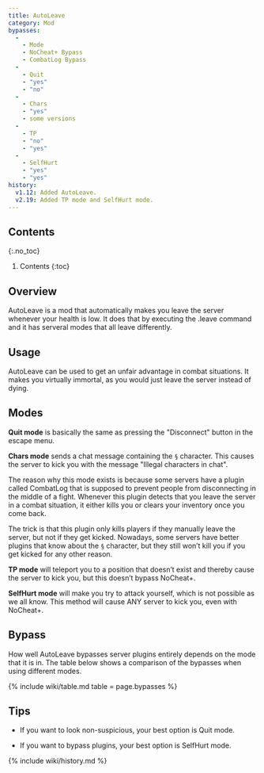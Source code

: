 ```yaml
---
title: AutoLeave
category: Mod
bypasses:
  -
    - Mode
    - NoCheat+ Bypass
    - CombatLog Bypass
  -
    - Quit
    - "yes"
    - "no"
  -
    - Chars
    - "yes"
    - some versions
  -
    - TP
    - "no"
    - "yes"
  -
    - SelfHurt
    - "yes"
    - "yes"
history:
  v1.12: Added AutoLeave.
  v2.19: Added TP mode and SelfHurt mode.
---
```

## Contents
{:.no_toc}
1. Contents
{:toc}

## Overview
AutoLeave is a mod that automatically makes you leave the server whenever your health is low. It does that by executing the .leave command and it has serveral modes that all leave differently.

## Usage
AutoLeave can be used to get an unfair advantage in combat situations. It makes you virtually immortal, as you would just leave the server instead of dying.

## Modes
**Quit mode** is basically the same as pressing the "Disconnect" button in the escape menu.

**Chars mode** sends a chat message containing the `§` character. This causes the server to kick you with the message "Illegal characters in chat".

The reason why this mode exists is because some servers have a plugin called CombatLog that is supposed to prevent people from disconnecting in the middle of a fight. Whenever this plugin detects that you leave the server in a combat situation, it either kills you or clears your inventory once you come back.

The trick is that this plugin only kills players if they manually leave the server, but not if they get kicked. Nowadays, some servers have better plugins that know about the `§` character, but they still won’t kill you if you get kicked for any other reason.

**TP mode** will teleport you to a position that doesn’t exist and thereby cause the server to kick you, but this doesn’t bypass NoCheat+.

**SelfHurt mode** will make you try to attack yourself, which is not possible as we all know. This method will cause ANY server to kick you, even with NoCheat+.

## Bypass
How well AutoLeave bypasses server plugins entirely depends on the mode that it is in. The table below shows a comparison of the bypasses when using different modes.

{% include wiki/table.md table = page.bypasses %}

## Tips
- If you want to look non-suspicious, your best option is Quit mode.

- If you want to bypass plugins, your best option is SelfHurt mode.

{% include wiki/history.md %}

<!--
## Related
- .leave
-->
